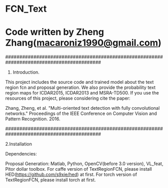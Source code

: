 # FCN_Text
# Code written by Zheng Zhang(macaroniz1990@gmail.com)

##########################################################################################
1. Introduction.

This project includes the source code and trained model about the text region fcn and proposal generation. We also provide the probability text region maps for ICDAR2015, ICDAR2013 and MSRA-TD500. If you use the resources of this project, please considering cite the paper:

Zhang, Zheng, et al. "Multi-oriented text detection with fully convolutional networks." Proceedings of the IEEE Conference on Computer Vision and Pattern Recognition. 2016.

##########################################################################################

2.Installation

Dependencies:

Proposal Generation: Matlab, Python, OpenCV(before 3.0 version), VL_feat, Pitor dollar toolbox.
For caffe version of TextRegionFCN, please install HED(https://github.com/s9xie/hed) at first.
For torch version of TextRegionFCN, please install torch at first.

	

